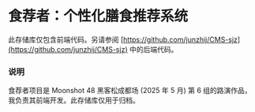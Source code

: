 # 食荐者：个性化膳食推荐系统

此存储库仅包含前端代码。另请参阅 [https://github.com/junzhij/CMS-sjz](https://github.com/junzhij/CMS-sjz) 中的后端代码。

### 说明

食荐者项目是 Moonshot 48 黑客松成都场 (2025 年 5 月) 第 6 组的路演作品，我负责其前端开发。此存储库仅用于归档。

